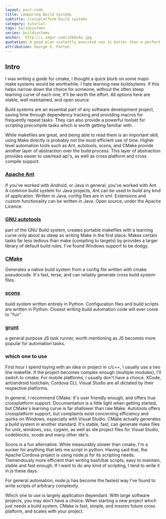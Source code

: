 ```yaml
---
layout: post-code
title: Comparing Build Systems 
subtitle: crossplatform build systems
category: tutorial
tags: buildsystems 
series: buildsystems
anchor:  http://i.imgur.com/x2KQxAo.jpg 
quotation: A good plan violently executed now is better than a perfect plan executed next week.
attribution: George S. Patton
---
```



## Intro
I was writing a guide for cmake, I thought a quick blurb on some major make systems would be worthwhile. I hate learning new buildsytems. If this helps narrow down the choice for someone, without the often steep learning curve of each one, it'll be worth the effort. All options here are stable, well maintained, and open source.

Build systems are an essential part of any software development project, saving time through dependency tracking and providing macros for frequently repeat tasks. They can also provide a powerful toolset for scripting precompile tasks which is worth getting familiar with.

While makefiles are great, and being able to read them is an important skill, using Make directly is probably not the most efficient use of time. Higher level automation tools such as Ant, autotools, scons, and CMake provide another layer of abstraction over the build process. This layer of abstraction provides easier to use/read api's, as well as cross platform and cross compile support.

### [Apache Ant](http://ant.apache.org/)
If you've worked with Android, or Java in general, you've worked with Ant. A common build system for Java projects, Ant can be used to build any kind of application. Written in Java, config files are in xml. Extensions and custom functionality can be written in Java. Open source, under the Apache Licence. 

### [GNU autotools](http://www.gnu.org/software/automake/)

part of the GNU Build system, creates portable makefiles with a learning curve only about as steep as writing Make in the first place. Makes certain tasks far less tedious than make (compiling to targets) by provides a larger library of default build rules. I've found Windows support to be dodgy.

### [CMake](http://www.cmake.org/)
Generates a native build system from a config file written with cmake pseudocode. It's fast, terse, and can reliably generate cross build system files.  

### [scons](http://www.scons.org/)
build system written entirely in Python. Configuration files and build scripts are written in Python. Closest writing build automation code will ever come to "fun".

### [grunt](http://gruntjs.com/)
a general purpose JS task runner, worth mentioning as JS becomes more popular for automation tasks.

### which one to use
First hour I spend toying with an idea or project in c/c++, I usually use a two line makefile. If the project becomes complex enough (multiple modules), I'll switch to cmake.
For mobile platforms, I usually don't have a choice. XCode, ant/android toolchain, Cordova CLI, Visual Studio are all dictated by their respective platforms. 

In general, I recommend CMake. It's user friendly enough, and offers true crossplatform support. Documentation is a little light when getting started, but CMake's learning curve is far shallower than raw Make. Autotools offers crossplatform support, but complaints exist concerning efficiency and quirks on Windows, especially with Visual Studio. CMake actually generates a build system in another standard. It's stable, fast, can generate make files for unix, windows, osx, cygwin, as well as ide project files for Visual Studio, codeblocks, xcode and many other ide's.

Scons is a fun alternative. While measurably slower than cmake, I'm a sucker for anything that lets me script in python. Having said that, the Apache Cordova project is using node.js for its scripting needs. Tremendously more efficient than writing bash/bat scripts, easy to maintain, stable and fast enough. If I want to do any kind of scripting, I tend to write it in js these days. 

For general automation, node.js has become the fastest way I've found to write scripts of arbitrary complexity.

Which one to use is largely application dependant. With large software projects, you may don't have a choice. When starting a new project which just needs a build system, CMake is fast, simple, and insures future cross platform, and scales with your project.  
